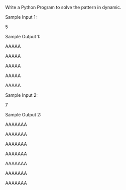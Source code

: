 Write a Python Program to solve the pattern in dynamic.

Sample Input 1:

5

Sample Output 1:

AAAAA

AAAAA

AAAAA

AAAAA

AAAAA

Sample Input 2:

7

Sample Output 2:

AAAAAAA

AAAAAAA

AAAAAAA

AAAAAAA

AAAAAAA

AAAAAAA

AAAAAAA
